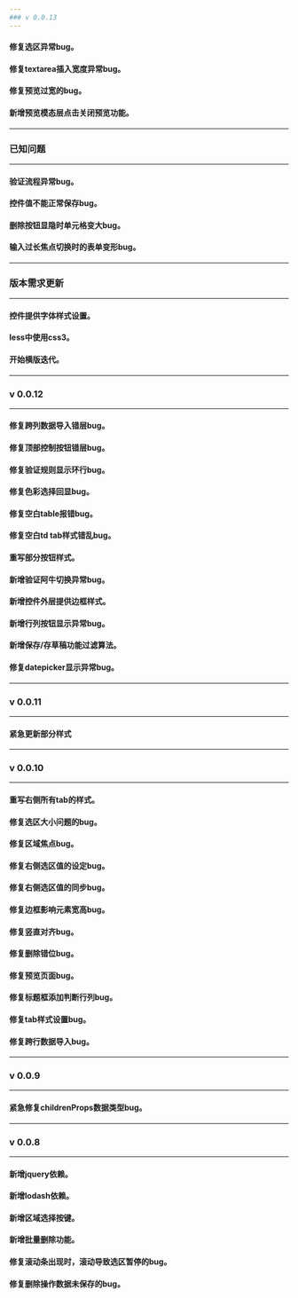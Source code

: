 ```yaml
---
### v 0.0.13
---
```

#### 修复选区异常bug。
#### 修复textarea插入宽度异常bug。
#### 修复预览过宽的bug。
#### 新增预览模态层点击关闭预览功能。
---
### 已知问题
---
#### 验证流程异常bug。
#### 控件值不能正常保存bug。
#### 删除按钮显隐时单元格变大bug。
#### 输入过长焦点切换时的表单变形bug。
---
### 版本需求更新
---
#### 控件提供字体样式设置。
#### less中使用css3。
#### 开始横版迭代。
---
### v 0.0.12
---
#### 修复跨列数据导入错层bug。
#### 修复顶部控制按钮错层bug。
#### 修复验证规则显示环行bug。
#### 修复色彩选择回显bug。
#### 修复空白table报错bug。
#### 修复空白td tab样式错乱bug。
#### 重写部分按钮样式。
#### 新增验证阿牛切换异常bug。
#### 新增控件外层提供边框样式。
#### 新增行列按钮显示异常bug。
#### 新增保存/存草稿功能过滤算法。
#### 修复datepicker显示异常bug。
---
### v 0.0.11
---
#### 紧急更新部分样式
---
### v 0.0.10
----
#### 重写右侧所有tab的样式。
#### 修复选区大小问题的bug。
#### 修复区域焦点bug。
#### 修复右侧选区值的设定bug。
#### 修复右侧选区值的同步bug。
#### 修复边框影响元素宽高bug。
#### 修复竖直对齐bug。
#### 修复删除错位bug。
#### 修复预览页面bug。
#### 修复标题框添加判断行列bug。
#### 修复tab样式设置bug。
#### 修复跨行数据导入bug。
---
### v 0.0.9
----
#### 紧急修复childrenProps数据类型bug。
---
### v 0.0.8 
----
#### 新增jquery依赖。
#### 新增lodash依赖。
#### 新增区域选择按键。
#### 新增批量删除功能。
#### 修复滚动条出现时，滚动导致选区暂停的bug。
#### 修复删除操作数据未保存的bug。
